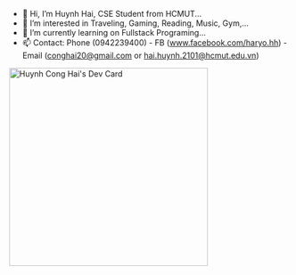 - 👋 Hi, I’m Huynh Hai, CSE Student from HCMUT...
- 👀 I’m interested in Traveling, Gaming, Reading, Music, Gym,...
- 🌱 I’m currently learning on Fullstack Programing...
- 📫 Contact: Phone (0942239400) - FB (www.facebook.com/haryo.hh) - Email (conghai20@gmail.com or hai.huynh.2101@hcmut.edu.vn)

<a href="https://app.daily.dev/hmtam1302"><img src="https://api.daily.dev/devcards/v2/3cLen5md59ydGSJUFBIKn.png?r=zk6" width="356" alt="Huynh Cong Hai's Dev Card"/></a>

<!---
hmtam1302/hmtam1302 is a ✨ special ✨ repository because its `README.md` (this file) appears on your GitHub profile.
You can click the Preview link to take a look at your changes.
--->
